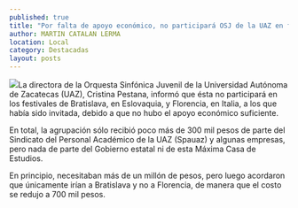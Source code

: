 ```yaml
---
published: true
title: "Por falta de apoyo económico, no participará OSJ de la UAZ en festivales internacionales"
author: MARTIN CATALAN LERMA
location: Local
category: Destacadas
layout: posts
---
```


![](http://i.imgur.com/GKsauzwm.jpg)La directora de la Orquesta Sinfónica Juvenil de la Universidad Autónoma de Zacatecas (UAZ), Cristina Pestana, informó que ésta no participará en los festivales de Bratislava, en Eslovaquia, y Florencia, en Italia, a los que había sido invitada, debido a que no hubo el apoyo económico suficiente. 

En total, la agrupación sólo recibió poco más de 300 mil pesos de parte del Sindicato del Personal Académico de la UAZ (Spauaz) y algunas empresas, pero nada de parte del Gobierno estatal ni de esta Máxima Casa de Estudios.

En principio, necesitaban más de un millón de pesos, pero luego acordaron que únicamente irían a Bratislava y no a Florencia, de manera que el costo se redujo a 700 mil pesos.
